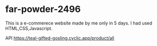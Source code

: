 # far-powder-2496
This is a e-commerece website made by me only in 5 days. I had used HTML,CSS,Javascript.


API https://teal-gifted-gosling.cyclic.app/product/all
